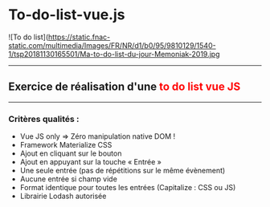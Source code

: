 # To-do-list-vue.js  
![To do list](https://static.fnac-static.com/multimedia/Images/FR/NR/d1/b0/95/9810129/1540-1/tsp20181130165501/Ma-to-do-list-du-jour-Memoniak-2019.jpg

--------------------------------------------------------------------------------    
## Exercice de réalisation d'une  <span style='color:red'>to do list vue JS</span> 
--------------------------------------------------------------------------------

### Critères qualités :  
* Vue JS only => Zéro manipulation native DOM !  
* Framework Materialize CSS  
* Ajout en cliquant sur le bouton  
* Ajout en appuyant sur la touche « Entrée »  
* Une seule entrée (pas de répétitions sur le même évènement)  
* Aucune entrée si champ vide  
* Format identique pour toutes les entrées (Capitalize : CSS ou JS)   
* Librairie Lodash autorisée
